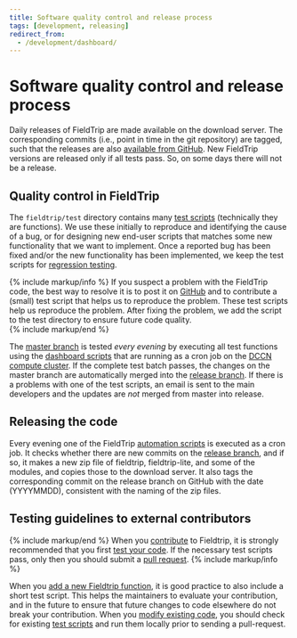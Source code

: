 ```yaml
---
title: Software quality control and release process
tags: [development, releasing]
redirect_from:
  - /development/dashboard/
---
```


# Software quality control and release process

Daily releases of FieldTrip are made available on the download server. The corresponding commits (i.e., point in time in the git repository) are tagged, such that the releases are also [available from GitHub](https://github.com/fieldtrip/fieldtrip/releases). New FieldTrip versions are released only if all tests pass. So, on some days there will not be a release.

## Quality control in FieldTrip

The `fieldtrip/test` directory contains many [test scripts](https://github.com/fieldtrip/fieldtrip/tree/master/test) (technically they are functions). We use these initially to reproduce and identifying the cause of a bug, or for designing new end-user scripts that matches some new functionality that we want to implement. Once a reported bug has been fixed and/or the new functionality has been implemented, we keep the test scripts for [regression testing](https://en.wikipedia.org/wiki/Regression_testing).

{% include markup/info %}
If you suspect a problem with the FieldTrip code, the best way to resolve it is to post it on [GitHub](https://github.com/fieldtrip/fieldtrip/issues) and to contribute a (small) test script that helps us to reproduce the problem. These test scripts help us reproduce the problem. After fixing the problem, we add the script to the test directory to ensure future code quality.  
{% include markup/end %}

The [master branch](https://github.com/fieldtrip/fieldtrip/tree/master) is tested _every evening_ by executing all test functions using the [dashboard scripts](https://github.com/fieldtrip/dashboard) that are running as a cron job on the [DCCN compute cluster](https://dccn-hpc-wiki.readthedocs.io). If the complete test batch passes, the changes on the master branch are automatically merged into the [release branch](https://github.com/fieldtrip/fieldtrip/tree/release). If there is a problems with one of the test scripts, an email is sent to the main developers and the updates are _not_ merged from master into release.

## Releasing the code

Every evening one of the FieldTrip [automation scripts](https://github.com/fieldtrip/automation) is executed as a cron job. It checks whether there are new commits on the [release branch](https://github.com/fieldtrip/fieldtrip/tree/release), and if so, it makes a new zip file of fieldtrip, fieldtrip-lite, and some of the modules, and copies those to the download server. It also tags the corresponding commit on the release branch on GitHub with the date (YYYYMMDD), consistent with the naming of the zip files.

## Testing guidelines to external contributors

{% include markup/end %}
When you [contribute](/development/contribute) to Fieldtrip, it is strongly recommended that you first [test your code](/development/testing). If the necessary test scripts pass, only then you should submit a [pull request](https://github.com/fieldtrip/fieldtrip/pulls).
{% include markup/info %}

When you [add a new Fieldtrip function](/development/testing#adding-a-new-test-script), it is good practice to also include a short test script. This helps the maintainers to evaluate your contribution, and in the future to ensure that future changes to code elsewhere do not break your contribution. When you [modify existing code](/development/testing), you should check for existing [test scripts](/development/testing#running-existing-tests) and run them locally prior to sending a pull-request.

